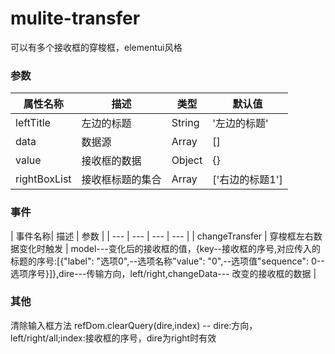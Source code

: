 <!--
 * @Author: zfz
 * @Date: 2021-11-12 14:16:29
 * @LastEditors: zfz
 * @LastEditTime: 2021-11-12 16:24:22
 * @Description: update
-->
# mulite-transfer
可以有多个接收框的穿梭框，elementui风格

### 参数
|  属性名称|  描述 | 类型 | 默认值 |
| --- | --- | --- | --- |
| leftTitle | 左边的标题 | String | '左边的标题' |
| data | 数据源 | Array | [] |
| value | 接收框的数据 | Object | {} |
| rightBoxList | 接收框标题的集合  | Array | ['右边的标题1'] |

### 事件
|  事件名称|  描述  | 参数 |
| --- | --- | --- | --- |
| changeTransfer | 穿梭框左右数据变化时触发 | model---变化后的接收框的值，{key--接收框的序号,对应传入的标题的序号:[{"label": "选项0",--选项名称"value": "0",--选项值"sequence": 0--选项序号}]},dire---传输方向，left/right,changeData--- 改变的接收框的数据 |

### 其他
清除输入框方法 refDom.clearQuery(dire,index) -- dire:方向，left/right/all;index:接收框的序号，dire为right时有效